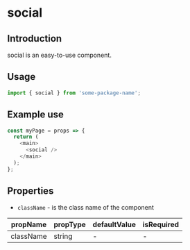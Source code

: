 # social

<!-- STORY -->

## Introduction

social is an easy-to-use component.

## Usage

```javascript
import { social } from 'some-package-name';
```

## Example use

```javascript
const myPage = props => {
  return (
    <main>
      <social />
    </main>
  );
};
```

## Properties

- `className` - is the class name of the component

| propName  | propType | defaultValue | isRequired |
| --------- | -------- | ------------ | ---------- |
| className | string   | -            | -          |
